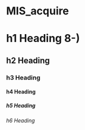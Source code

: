 # MIS_acquire

# h1 Heading 8-)
## h2 Heading
### h3 Heading
#### h4 Heading
##### h5 Heading
###### h6 Heading
